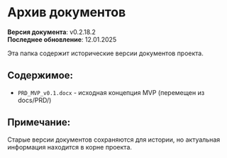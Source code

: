 # Архив документов

**Версия документа**: v0.2.18.2  
**Последнее обновление**: 12.01.2025

Эта папка содержит исторические версии документов проекта.

## Содержимое:
- `PRD_MVP_v0.1.docx` - исходная концепция MVP (перемещен из docs/PRD/)

## Примечание:
Старые версии документов сохраняются для истории, но актуальная информация находится в корне проекта.
